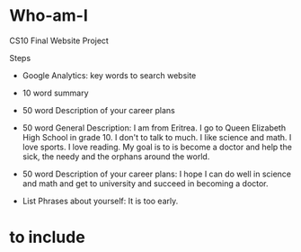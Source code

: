 # Who-am-I
CS10 Final Website Project

Steps
 - Google Analytics: key words to search website
 - 10 word summary
 - 50 word Description of your career plans

- 50 word General Description: I am from Eritrea. I go to Queen Elizabeth High School in grade 10. I don't to talk to much. I like science and math. I love sports. I love reading. My goal is to is become a doctor and help the sick, the needy and the orphans around the world.

- 50 word Description of your career plans: I hope I can do well in science and math and get to university and succeed in becoming a doctor.

- List Phrases about yourself: It is too early.


# to include
